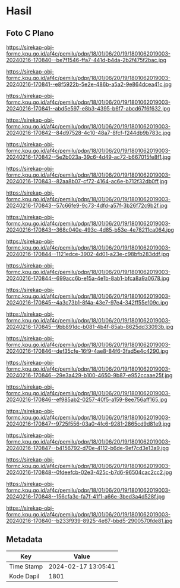 # Hasil

## Foto C Plano

https://sirekap-obj-formc.kpu.go.id/af4c/pemilu/pdpr/18/01/06/20/19/1801062019003-20240216-170840--be7f1546-ffa7-441d-b4da-2b2f475f2bac.jpg

https://sirekap-obj-formc.kpu.go.id/af4c/pemilu/pdpr/18/01/06/20/19/1801062019003-20240216-170841--e8f5922b-5e2e-486b-a5a2-9e864dcea41c.jpg

https://sirekap-obj-formc.kpu.go.id/af4c/pemilu/pdpr/18/01/06/20/19/1801062019003-20240216-170841--abd5e597-e8b3-4395-b6f7-abcd67f6f632.jpg

https://sirekap-obj-formc.kpu.go.id/af4c/pemilu/pdpr/18/01/06/20/19/1801062019003-20240216-170842--84d97528-4c10-48a7-8fcf-f244db9b783c.jpg

https://sirekap-obj-formc.kpu.go.id/af4c/pemilu/pdpr/18/01/06/20/19/1801062019003-20240216-170842--5e2b023a-39c6-4d49-ac72-b667015fe8f1.jpg

https://sirekap-obj-formc.kpu.go.id/af4c/pemilu/pdpr/18/01/06/20/19/1801062019003-20240216-170843--82aa8b07-cf72-4164-ac6e-b712f32db0ff.jpg

https://sirekap-obj-formc.kpu.go.id/af4c/pemilu/pdpr/18/01/06/20/19/1801062019003-20240216-170843--57c66fe9-9c73-4dfd-a57f-3b26f72c9b2f.jpg

https://sirekap-obj-formc.kpu.go.id/af4c/pemilu/pdpr/18/01/06/20/19/1801062019003-20240216-170843--368c040e-493c-4d85-b53e-4e78211ca064.jpg

https://sirekap-obj-formc.kpu.go.id/af4c/pemilu/pdpr/18/01/06/20/19/1801062019003-20240216-170844--1121edce-3902-4d01-a23e-c98bfb283ddf.jpg

https://sirekap-obj-formc.kpu.go.id/af4c/pemilu/pdpr/18/01/06/20/19/1801062019003-20240216-170844--699acc6b-e15a-4e1b-8ab1-bfca8a9a0678.jpg

https://sirekap-obj-formc.kpu.go.id/af4c/pemilu/pdpr/18/01/06/20/19/1801062019003-20240216-170845--4a3c73b1-8f4a-43e7-97e4-342ff55e109c.jpg

https://sirekap-obj-formc.kpu.go.id/af4c/pemilu/pdpr/18/01/06/20/19/1801062019003-20240216-170845--9bb891dc-b081-4b4f-85ab-8625dd33093b.jpg

https://sirekap-obj-formc.kpu.go.id/af4c/pemilu/pdpr/18/01/06/20/19/1801062019003-20240216-170846--def35cfe-16f9-4ae8-84f6-3fad5e4c4290.jpg

https://sirekap-obj-formc.kpu.go.id/af4c/pemilu/pdpr/18/01/06/20/19/1801062019003-20240216-170846--29e3a429-b100-4650-9b87-e952ccaae25f.jpg

https://sirekap-obj-formc.kpu.go.id/af4c/pemilu/pdpr/18/01/06/20/19/1801062019003-20240216-170846--ef985ab2-0257-40f5-a159-8ee756aff165.jpg

https://sirekap-obj-formc.kpu.go.id/af4c/pemilu/pdpr/18/01/06/20/19/1801062019003-20240216-170847--9725f556-03a0-4fc6-9281-2865cd9d81e9.jpg

https://sirekap-obj-formc.kpu.go.id/af4c/pemilu/pdpr/18/01/06/20/19/1801062019003-20240216-170847--b4156792-d70e-4112-b6de-9ef7cd3e13a9.jpg

https://sirekap-obj-formc.kpu.go.id/af4c/pemilu/pdpr/18/01/06/20/19/1801062019003-20240216-170848--0fdeefcb-02e3-425c-b7d6-96504cac2cc2.jpg

https://sirekap-obj-formc.kpu.go.id/af4c/pemilu/pdpr/18/01/06/20/19/1801062019003-20240216-170848--156cfa3c-fa7f-41f1-a66e-3bed3a4d528f.jpg

https://sirekap-obj-formc.kpu.go.id/af4c/pemilu/pdpr/18/01/06/20/19/1801062019003-20240216-170840--b233f939-8925-4e67-bbd5-2900570fde81.jpg


## Metadata

| Key        | Value               |
| ---------- | ------------------- |
| Time Stamp | 2024-02-17 13:05:41 |
| Kode Dapil | 1801                |



